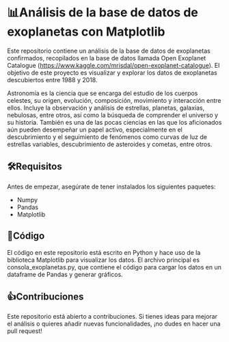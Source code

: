 # 📊Análisis de la base de datos de exoplanetas con Matplotlib

Este repositorio contiene un análisis de la base de datos de exoplanetas confirmados, recopilados en la base de datos llamada Open Exoplanet Catalogue (https://www.kaggle.com/mrisdal/open-exoplanet-catalogue). El objetivo de este proyecto es visualizar y explorar los datos de exoplanetas descubiertos entre 1988 y 2018.

Astronomía es la ciencia que se encarga del estudio de los cuerpos celestes, su origen, evolución, composición, movimiento y interacción entre ellos. Incluye la observación y análisis de estrellas, planetas, galaxias, nebulosas, entre otros, así como la búsqueda de comprender el universo y su historia.
También es una de las pocas ciencias en las que los aficionados aún pueden desempeñar un papel activo, especialmente en el descubrimiento y el seguimiento de fenómenos como curvas de luz de estrellas variables, descubrimiento de asteroides y cometas, entre otros.


## 🛠️Requisitos

Antes de empezar, asegúrate de tener instalados los siguientes paquetes:

- Numpy
- Pandas
- Matplotlib



## 🐍Código

El código en este repositorio está escrito en Python y hace uso de la biblioteca Matplotlib para visualizar los datos. El archivo principal es consola_exoplanetas.py, que contiene el código para cargar los datos en un dataframe de Pandas y generar gráficos.


## 👍Contribuciones

Este repositorio está abierto a contribuciones. Si tienes ideas para mejorar el análisis o quieres añadir nuevas funcionalidades, ¡no dudes en hacer una pull request!
